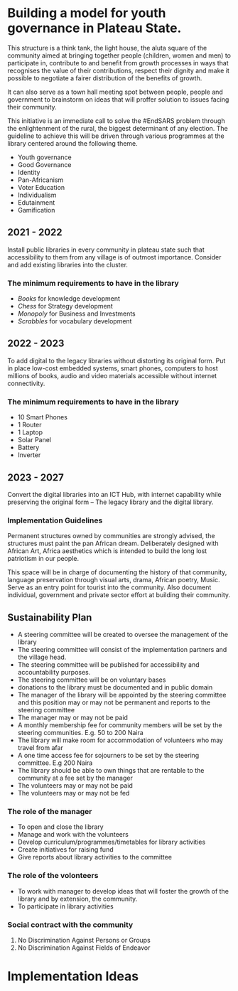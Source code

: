 # Building a model for youth governance in Plateau State.

This structure is a think tank, the light house, the aluta square of the community aimed at bringing  together people (children, women and men) to participate in, contribute to and benefit from growth processes in ways that recognises the value of their contributions, respect their dignity and make it possible to negotiate a fairer distribution of the benefits of growth.

It can also serve as a town hall meeting spot between people, people and government to brainstorm on ideas that will proffer solution to issues facing their community.

This initiative is an immediate call to solve the #EndSARS problem through the enlightenment of the rural, the biggest determinant of any election. The guideline to achieve this will be driven through various programmes at the library centered around the following theme.

- Youth governance
- Good Governance
- Identity
- Pan-Africanism
- Voter Education
- Individualism
- Edutainment
- Gamification


## 2021 - 2022
Install public libraries in every community in plateau state such that accessibility to them from any village is of outmost importance. Consider and add existing libraries into the cluster.

### The minimum requirements to have in the library
 - *Books* for knowledge development
 - *Chess* for Strategy development
 - *Monopoly* for Business and Investments
 - *Scrabbles* for vocabulary development

## 2022 - 2023
To add digital to the legacy libraries without distorting its original form. Put in place low-cost embedded systems, smart phones, computers to host millions of books, audio and video materials accessible without internet connectivity.

### The minimum requirements to have in the library
- 10 Smart Phones
- 1 Router
- 1 Laptop
- Solar Panel
- Battery
- Inverter

## 2023 - 2027
Convert the digital libraries into an ICT Hub, with internet capability while preserving the original form – The legacy library and the digital library.


### Implementation Guidelines
Permanent structures owned by communities are strongly advised, the structures must paint the pan African dream. Deliberately designed with African Art, Africa aesthetics which is intended to build the long lost patriotism in our people.

This space will be in charge of documenting the history of that community, language preservation through visual arts, drama, African poetry, Music. Serve as an entry point for tourist into the community. Also document individual, government and private sector effort at building their community.

## Sustainability Plan

- A steering committee will be created to oversee the management of the library
- The steering committee will consist of the implementation partners and the village head.
- The steering committee will be published for accessibility and accountability purposes.
- The steering committee will be on voluntary bases
- donations to the library must be documented and in public domain
- The manager of the library will be appointed by the steering committee and this position may or may not be permanent and reports to the steering committee
- The manager may or may not be paid
- A monthly membership fee for community members will be set by the steering communities. E.g. 50 to 200 Naira
- The library will make room for accommodation of volunteers who may travel from afar    
- A one time access fee for sojourners to be set by the steering committee. E.g 200 Naira
- The library should be able to own things that are rentable to the community at a fee set by the manager
- The volunteers may or may not be paid
- The volunteers may or may not be fed

### The role of the manager
- To open and close the library
- Manage and work with the volunteers
- Develop curriculum/programmes/timetables for library activities
- Create initiatives for raising fund
- Give reports about library activities to the committee

### The role of the volonteers
- To work with manager to develop ideas that will foster the growth of the library and by extension, the community.
- To participate in library activities

### Social contract with the community
1. No Discrimination Against Persons or Groups
2. No Discrimination Against Fields of Endeavor


# Implementation Ideas
